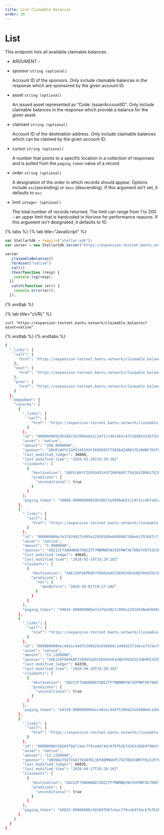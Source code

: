 ```yaml
---
title: List Claimable Balances
order: 30
---
```


# List

This endpoint lists all available claimable balances.

 - ARGUMENT - 

* sponsor `string (optional)`

  Account ID of the sponsors. Only include claimable balances in the response which are sponsored by the given account ID.

* asset `string (optional)`

  An issued asset represented as “Code: IssuerAccountID”. Only include claimable balances in the response which provide a balance for the given asset.

* claimant `string (optional)`

  Account ID of the destination address. Only include claimable balances which can be claimed by the given account ID.

* cursor `string (optional)`

  A number that points to a specific location in a collection of responses and is pulled from the `paging_token` value of a record.

* order `string (optional)`

  A designation of the order in which records should appear. Options include `asc`\(ascending\) or `desc` \(descending\). If this argument isn’t set, it defaults to `asc`.

* limit `integer (optional)`

  The total number of records returned. The limit can range from 1 to 200 - an upper limit that is hardcoded in Horizon for performance reasons. If this argument isn’t designated, it defaults to 10.

{% tabs %}
{% tab title="JavaScript" %}
```javascript
var StellarSdk = require("stellar-sdk");
var server = new StellarSdk.Server("https://expansion-testnet.bantu.network");

server
  .claimableBalances()
  .forAsset("native")
  .call()
  .then(function (resp) {
    console.log(resp);
  })
  .catch(function (err) {
    console.error(err);
  });
```
{% endtab %}

{% tab title="cURL" %}
```
curl "https://expansion-testnet.bantu.network/claimable_balances?asset=native"

```
{% endtab %}
{% endtabs %}

```bash
{
  "_links": {
    "self": {
      "href": "https://expansion-testnet.bantu.network/claimable_balances?cursor=\u0026limit=10\u0026order=asc"
    },
    "next": {
      "href": "https://expansion-testnet.bantu.network/claimable_balances?cursor=66835-00000000c582697b67cbec7f9ce64f4dc67bfb2bfd26318bb9f964f4d70e3f41f650b1e6\u0026limit=10\u0026order=asc"
    },
    "prev": {
      "href": "https://expansion-testnet.bantu.network/claimable_balances?cursor=38888-00000000929b20b72e5890ab51c24f1cc46fa01c4f318d8d33367d24dd614cfdf5491072\u0026limit=10\u0026order=desc"
    }
  },
  "_embedded": {
    "records": [
      {
        "_links": {
          "self": {
            "href": "https://expansion-testnet.bantu.network/claimable_balances/00000000929b20b72e5890ab51c24f1cc46fa01c4f318d8d33367d24dd614cfdf5491072"
          }
        },
        "id": "00000000929b20b72e5890ab51c24f1cc46fa01c4f318d8d33367d24dd614cfdf5491072",
        "asset": "native",
        "amount": "200.0000000",
        "sponsor": "GBVFLWXYCIGPO3455XVFIKHS66FCT5AI64ZARKS7QJN4NF7K5FOXTJNL",
        "last_modified_ledger": 38888,
        "last_modified_time": "2020-02-26T19:29:16Z"
        "claimants": [
          {
            "destination": "GBVFLWXYCIGPO3455XVFIKHS66FCT5AI64ZARKS7QJN4NF7K5FOXTJNL",
            "predicate": {
              "unconditional": true
            }
          }
        ],
        "paging_token": "38888-00000000929b20b72e5890ab51c24f1cc46fa01c4f318d8d33367d24dd614cfdf5491072"
      },
      {
        "_links": {
          "self": {
            "href": "https://expansion-testnet.bantu.network/claimable_balances/00000000be7e37b24927c095e2292d5d0e6db8b0f2dbeb1355847c7fccb458cbdd61bfd0"
          }
        },
        "id": "00000000be7e37b24927c095e2292d5d0e6db8b0f2dbeb1355847c7fccb458cbdd61bfd0",
        "asset": "native",
        "amount": "1.0000000",
        "sponsor": "GD2I2F7SWUHBAD7XBIZTF7MBMWQYWJVEFMWTXK76NSYVOY52OJRYNTIY",
        "last_modified_ledger": 49645,
        "last_modified_time": "2020-03-26T19:29:16Z"
        "claimants": [
          {
            "destination": "GAEJ2UF46PKAPJYED6SQ45CKEHSXV63UQEYHVUZSVJU6PK5Y4ZVA4ELU",
            "predicate": {
              "not": {
                "absBefore": "2020-10-01T19:27:10Z"
              }
            }
          }
        ],
        "paging_token": "49645-00000000be7e37b24927c095e2292d5d0e6db8b0f2dbeb1355847c7fccb458cbdd61bfd0"
      },
      {
        "_links": {
          "self": {
            "href": "https://expansion-testnet.bantu.network/claimable_balances/0000000084ec48a1c44df5396625e4560bdc1d48d2371dece73cbe7e790d2b7b277347b7"
          }
        },
        "id": "0000000084ec48a1c44df5396625e4560bdc1d48d2371dece73cbe7e790d2b7b277347b7",
        "asset": "native",
        "amount": "13.1200000",
        "sponsor": "GAEJ2UF46PKAPJYED6SQ45CKEHSXV63UQEYHVUZSVJU6PK5Y4ZVA4ELU",
        "last_modified_ledger": 64339,
        "last_modified_time": "2020-04-26T19:29:16Z"
        "claimants": [
          {
            "destination": "GD2I2F7SWUHBAD7XBIZTF7MBMWQYWJVEFMWTXK76NSYVOY52OJRYNTIY",
            "predicate": {
              "unconditional": true
            }
          }
        ],
        "paging_token": "64339-0000000084ec48a1c44df5396625e4560bdc1d48d2371dece73cbe7e790d2b7b277347b7"
      },
      {
        "_links": {
          "self": {
            "href": "https://expansion-testnet.bantu.network/claimable_balances/00000000c582697b67cbec7f9ce64f4dc67bfb2bfd26318bb9f964f4d70e3f41f650b1e6"
          }
        },
        "id": "00000000c582697b67cbec7f9ce64f4dc67bfb2bfd26318bb9f964f4d70e3f41f650b1e6",
        "asset": "native",
        "amount": "13.1200000",
        "sponsor": "GB5N4275ETC6A77K4DTDL3EFAQMN66PC7UITDUZUBM7Y6LDJP7EYSGOB",
        "last_modified_ledger": 66835,
        "last_modified_time": "2020-04-27T19:29:16Z"
        "claimants": [
          {
            "destination": "GD2I2F7SWUHBAD7XBIZTF7MBMWQYWJVEFMWTXK76NSYVOY52OJRYNTIY",
            "predicate": {
              "unconditional": true
            }
          }
        ],
        "paging_token": "66835-00000000c582697b67cbec7f9ce64f4dc67bfb2bfd26318bb9f964f4d70e3f41f650b1e6"
      }
    ]
  }
}
```

